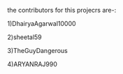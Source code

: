 the contributors for this projecrs are-:

1)DhairyaAgarwal10000

2)sheetal59

3)TheGuyDangerous

4)ARYANRAJ990

